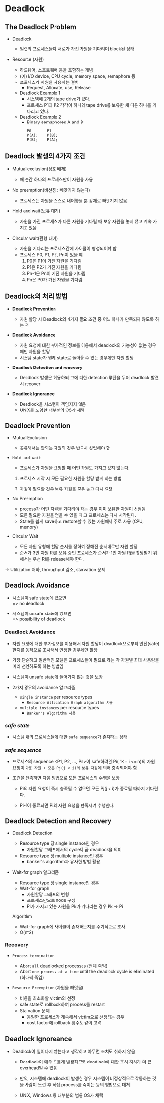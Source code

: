 # Deadlock

## The Deadlock Problem

- Deadlock

  - 일련의 프로세스들이 서로가 가진 자원을 기다리며 block된 상태

- Resource (자원)
  - 하드웨어, 소프트웨어 등을 포함하는 개념
  - (예) I/O device, CPU cycle, memory space, semaphore 등
  - 프로세스가 자원을 사용하는 절차
    - Request, Allocate, use, Release
  - Deadlock Example 1
    - 시스템에 2개의 tape drive가 있다.
    - 프로세스 P1과 P2 각각이 하나의 tape drive를 보유한 채 다른 하나를 기다리고 있다.
  - Deadlock Example 2
    - Binary semaphores A and B
      ```
      P0       P1
      P(A);    P(B);
      P(B);    P(A);
      ```

## Deadlock 발생의 4가지 조건

- Mutual exclusion(상호 배제)

  - 매 순간 하나의 프로세스만이 자원을 사용

- No preemption(비선점 : 빼앗기지 않는다)

  - 프로세스는 자원을 스스로 내어놓을 뿐 강제로 빼앗기지 않음

- Hold and wait(보유 대기)

  - 자원을 가진 프로세스가 다른 자원을 기다릴 때 보유 자원을 놓지 않고 계속 가지고 있음

- Circular wait(환형 대기)
  - 자원을 기다리는 프로세스간에 사이클이 형성되어야 함
  - 프로세스 P0, P1, P2, Pn이 있을 때
    1. P0은 P1이 가진 자원을 기다림
    2. P1은 P2가 가진 자원을 기다림
    3. Pn-1은 Pn이 가진 자원을 기다림
    4. Pn은 P0가 가진 자원을 기다림

## Deadlock의 처리 방법

- **Deadlock Prevention**

  - 자원 할당 시 Deadlock의 4가지 필요 조건 중 어느 하나가 만족되지 않도록 하는 것

- **Deadlock Avoidance**

  - 자원 요청에 대한 부가적인 정보를 이용해서 deadlock의 가능성이 없는 경우에만 자원을 할당
  - 시스템 state가 원래 state로 돌아올 수 있는 경우에만 자원 할당

- **Deadlock Detection and recovery**

  - Deadlock 발생은 허용하되 그에 대한 detection 루틴을 두어 deadlock 발견시 recover

- **Deadlock Ignorance**
  - Deadlock을 시스템이 책임지지 않음
  - UNIX를 포함한 대부분의 OS가 채택

## Deadlock Prevention

- Mutual Exclusion

  - 공유해서는 안되는 자원의 경우 반드시 성립해야 함

- `Hold and wait`

  - 프로세스가 자원을 요청할 때 어떤 자원도 가지고 있지 않는다.

  1. 프로세스 시작 시 모든 필요한 자원을 할당 받게 하는 방법

  2. 자원이 필요할 경우 보유 자원을 모두 놓고 다시 요청

- No Preemption
  - process가 어떤 자원을 기다려야 하는 경우 이미 보유한 자원이 선점됨
  - 모든 필요한 자원을 얻을 수 있을 때 그 프로세스는 다시 시작된다.
  - State를 쉽게 save하고 restore할 수 있는 자원에서 주로 사용 (CPU, memory)
- Circular Wait
  - 모든 자원 유형에 할당 순서를 정하여 정해진 순서대로만 자원 할당
  - 순서가 3인 자원 Ri를 보유 중인 프로세스가 순서가 1인 자원 Rj을 할당받기 위해서는 우선 Ri를 release해야 한다.

-> Utilization 저하, throughput 감소, starvation 문제

## Deadlock Avoidance

- 시스템이 safe state에 있으면  
  => no deadlock

- 시스템이 unsafe state에 있으면  
  => possibility of deadlock

### Deadlock Avoidance

- 자원 요청에 대한 부가정보를 이용해서 자원 할당이 deadlock으로부터 안전(safe)한지를 동적으로 조사해서 안정한 경우에만 할당
- 가장 단순하고 일반적인 모델은 프로세스들이 필요로 하는 각 자원별 최대 사용량을 미리 선언하도록 하는 방법임
- 시스템이 unsafe state에 들어가지 않는 것을 보장

- 2가지 경우의 avoidance 알고리즘
  - `single instance` per resource types
    - `Resource Allocation Graph algorithm 사용`
  - `multiple instances` per resource types
    - `Banker's Algorithm 사용`

### _safe state_

- 시스템 내의 프로세스들에 대한 `safe sequence`가 존재하는 상태

### _safe sequence_

- 프로세스의 sequence <P1, P2, ..., Pn>이 safe하려면 Pi( 1<= i <= n)의 자원 요청이 `가용 자원 + 모든 Pj(j < i)의 보유 자원`에 의해 충족되어야 함

- 조건을 만족하면 다음 방법으로 모든 프로세스의 수행을 보장

  - Pi의 자원 요청이 즉시 충족될 수 없으면 모든 Pj(j < i)가 종료될 때까지 기다린다.

  - Pi-1이 종료되면 Pi의 자원 요청을 만족시켜 수행한다.

## Deadlock Detection and Recovery

- Deadlock Detection

  - Resource type 당 single instance인 경우
    - 자원할당 그래프에서의 cycle이 곧 deadlock을 의미
  - Resource type 당 multiple instance인 경우
    - banker's algorithm과 유사한 방법 활용

- Wait-for graph 알고리즘

  - Resource type 당 single instance인 경우
  - Wait-for graph
    - 자원할당 그래프의 변형
    - 프로세스만으로 node 구성
    - Pi가 가지고 있는 자원을 Pk가 기다리는 경우 Pk -> Pi

  Algorithm

  - Wait-for graph에 사이클이 존재하는지를 주기적으로 조사
  - O(n^2)

### Recovery

- `Process termination`

  - Abort `all` deadlocked processes (전체 죽임)
  - Abort `one process at a time` until the deadlock cycle is eliminated (하나씩 죽임)

- `Resource Preemption` (자원을 빼앗음)

  - 비용을 최소화할 victim의 선정
  - safe state로 rollback하여 process를 restart
  - Starvation 문제
    - 동일한 프로세스가 계속해서 victim으로 선정되는 경우
    - cost factor에 rollback 횟수도 같이 고려

## Deadlock Ignoreance

- Deadlock이 일어나지 않는다고 생각하고 아무런 조치도 취하지 않음

  - Deadlock이 매우 드물게 발생하므로 deadlock에 대한 조치 자체가 더 큰 overhead일 수 있음

  - 만약, 시스템에 deadlock이 발생한 경우 시스템이 비정상적으로 작동하는 것을 사람이 느낀 후 직접 process를 죽이는 등의 방법으로 대처

  - UNIX, Windows 등 대부분의 범용 OS가 채택
